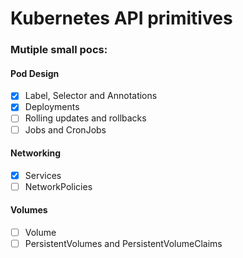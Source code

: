  # Kubernetes API primitives
### Mutiple small pocs:
#### Pod Design
* [x] Label, Selector and Annotations
* [x] Deployments
* [ ] Rolling updates and rollbacks
* [ ] Jobs and CronJobs
#### Networking
* [x] Services
* [ ] NetworkPolicies
#### Volumes
* [ ] Volume
* [ ] PersistentVolumes and PersistentVolumeClaims